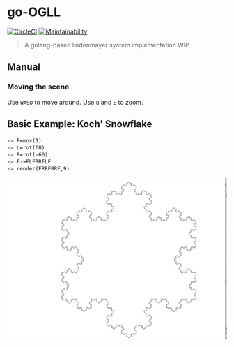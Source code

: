 # go-OGLL
[![CircleCI](https://circleci.com/gh/henrixapp/go-OGLL.svg?style=svg)](https://circleci.com/gh/henrixapp/go-OGLL)
[![Maintainability](https://api.codeclimate.com/v1/badges/c33175acaa9c2e493680/maintainability)](https://codeclimate.com/github/henrixapp/go-OGLL/maintainability)

> A golang-based lindenmayer system implementation WIP

## Manual

### Moving the scene

Use `WASD` to move around. Use `Q` and `E` to zoom.

## Basic Example: Koch' Snowflake

```
-> F=mov(1)
-> L=rot(60)
-> R=rot(-60)
-> F->FLFRRFLF
-> render(FRRFRRF,9)
```
![Snowflake](samples/snowflake.png)


